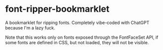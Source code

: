 # font-ripper-bookmarklet
A bookmarklet for ripping fonts. Completely vibe-coded with ChatGPT because I'm a lazy fuck.

Note that this works only on fonts exposed through the FontFaceSet API, if some fonts are defined in CSS, but not loaded, they will not be visible.

